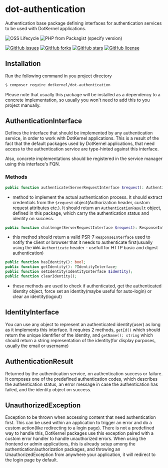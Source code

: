 # dot-authentication

Authentication base package defining interfaces for authentication services to be used with DotKernel applications.

![OSS Lifecycle](https://img.shields.io/osslifecycle/dotkernel/dot-authentication)
![PHP from Packagist (specify version)](https://img.shields.io/packagist/php-v/dotkernel/dot-authentication)

[![GitHub issues](https://img.shields.io/github/issues/dotkernel/dot-authentication)](https://github.com/dotkernel/dot-authentication/issues)
[![GitHub forks](https://img.shields.io/github/forks/dotkernel/dot-authentication)](https://github.com/dotkernel/dot-authentication/network)
[![GitHub stars](https://img.shields.io/github/stars/dotkernel/dot-authentication)](https://github.com/dotkernel/dot-authentication/stargazers)
[![GitHub license](https://img.shields.io/github/license/dotkernel/dot-authentication)](https://github.com/dotkernel/dot-authentication/blob/2.1/LICENSE.md)


## Installation

Run the following command in you project directory
```bash
$ composer require dotkernel/dot-authentication
```

Please note that usually this package will be installed as a dependency to a concrete implementation, so usually you won't need to add this to you project manually.

## AuthenticationInterface

Defines the interface that should be implemented by any authentication service, in order to work with DotKernel applications. This is a result of the fact that the default packages used by DotKernel applications, that need access to the authentication service are type-hinted against this interface.

Also, concrete implementations should be registered in the service manager using this interface's FQN.

### Methods

```php
public function authenticate(ServerRequestInterface $request): AuthenticationResult;
```
* method to implement the actual authentication process. It should extract credentials from the `$request` object(Authorization header, custom request attributes etc.). It should return an `AuthenticationResult` object, defined in this package, which carry the authentication status and identity on success.

```php
public function challenge(ServerRequestInterface $request): ResponseInterface;
```
* this method should return a valid  PSR-7 `ResponseInterface` used to notify the client or browser that it needs to authenticate first(usually using the `WWW-Authenticate` header - usefull for HTTP basic and digest authentication)

```php
public function hasIdentity(): bool;
public function getIdentity(): ?IdentityInterface;
public function setIdentity(IdentityInterface $identity);
public function clearIdentity();
```

* these methods are used to check if authenticated, get the authenticated identity object, force set an identity(maybe useful for auto-login) or clear an identity(logout)


## IdentityInterface

You can use any object to represent an authenticated identity(user) as long as it implements this interface. It requires 2 methods, `getId()` which should return the unique identifier of the identity, and `getName(): string` which should return a string representation of the identity(for display purposes, usually the email or username)

## AuthenticationResult

Returned by the authentication service, on authentication success or failure. It composes one of the predefined authentication codes, which describes the authentication status, an error message in case the authentication has failed, and the identity object on success.

## UnauthorizedException

Exception to be thrown when accessing content that need authentication first. This can be used within an application to trigger an error and do a custom action(like redirecting to a login page). There is not a predefined way to handle this, DotKernel packages use this exception paired with a custom error handler to handle unauthorized errors. When using the frontend or admin applications, this is already setup among the authentication/authorization packages, and throwing an UnauthorizedException from anywhere your application, it will redirect to the login page by default.
